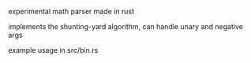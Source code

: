 
experimental math parser made in rust

implements the shunting-yard algorithm, can handle unary and negative args

example usage in src/bin.rs
